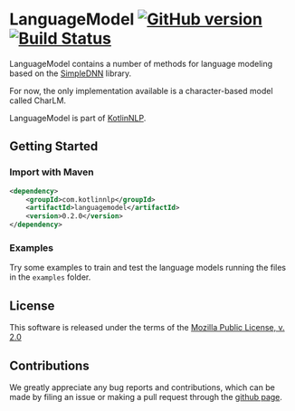 # LanguageModel [![GitHub version](https://badge.fury.io/gh/KotlinNLP%2FLanguageModel.svg)](https://badge.fury.io/gh/KotlinNLP%2FLanguageModel) [![Build Status](https://travis-ci.org/KotlinNLP/LanguageModel.svg?branch=master)](https://travis-ci.org/KotlinNLP/LanguageModel)

LanguageModel contains a number of methods for language modeling based on the [SimpleDNN](https://github.com/kotlinnlp/SimpleDNN "SimpleDNN on GitHub") library.
 
For now, the only implementation available is a character-based model called CharLM.

LanguageModel is part of [KotlinNLP](http://kotlinnlp.com/ "KotlinNLP").


## Getting Started

### Import with Maven

```xml
<dependency>
    <groupId>com.kotlinnlp</groupId>
    <artifactId>languagemodel</artifactId>
    <version>0.2.0</version>
</dependency>
```

### Examples

Try some examples to train and test the language models running the files in the `examples` folder.


## License

This software is released under the terms of the 
[Mozilla Public License, v. 2.0](https://mozilla.org/MPL/2.0/ "Mozilla Public License, v. 2.0")


## Contributions

We greatly appreciate any bug reports and contributions, which can be made by filing an issue or making a pull 
request through the [github page](https://github.com/kotlinnlp/LanguageModel "LanguageModel on GitHub").

